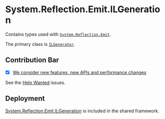 # System.Reflection.Emit.ILGeneration
Contains types used with [`System.Reflection.Emit`](../System.Reflection.Emit/README.md).

The primary class is [`ILGenerator`](https://learn.microsoft.com/dotnet/api/system.reflection.emit.ilgenerator).

## Contribution Bar
- [x] [We consider new features, new APIs and performance changes](/src/libraries/README.md#primary-bar)

See the [Help Wanted](https://github.com/dotnet/runtime/issues?q=is%3Aissue+is%3Aopen+label%3Aarea-System.Reflection.Emit+label%3A%22help+wanted%22) issues.

## Deployment
[System.Reflection.Emit.ILGeneration](https://www.nuget.org/packages/System.Reflection.Emit.ILGeneration) is included in the shared framework.